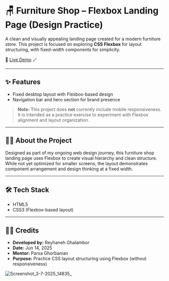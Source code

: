 # 🪑 Furniture Shop – Flexbox Landing Page (Design Practice)
A clean and visually appealing landing page created for a modern furniture store. This project is focused on exploring **CSS Flexbox** for layout structuring, with fixed-width components for simplicity.

🔗 [Live Demo](https://spiffy-stroopwafel-52134b.netlify.app/)  🪄

---

## ✨ Features

- Fixed desktop layout with Flexbox-based design
- Navigation bar and hero section for brand presence

> **Note:** This project does **not** currently include mobile responsiveness. It is intended as a practice exercise to experiment with Flexbox alignment and layout organization.

---

## 👩‍💻 About the Project

Designed as part of my ongoing web design journey, this furniture shop landing page uses Flexbox to create visual hierarchy and clean structure. While not yet optimized for smaller screens, the layout demonstrates component arrangement and design thinking at a fixed width.

---

## 🛠️ Tech Stack

- HTML5  
- CSS3 (Flexbox-based layout)

---

## 🧑‍🎨 Credits

- **Developed by:** Reyhaneh Ghalambor  
- **Date:** Jun 14, 2025  
- **Mentor:** Parsa Ghorbanian  
- **Purpose:** Practice CSS layout structuring using Flexbox (without responsiveness)


![Screenshot_3-7-2025_14835_](https://github.com/user-attachments/assets/43888ad1-2590-4ef8-a56d-6973226f9fc9)
